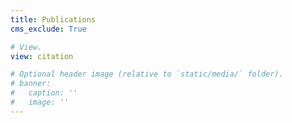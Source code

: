 ```yaml
---
title: Publications
cms_exclude: True

# View.
view: citation

# Optional header image (relative to `static/media/` folder).
# banner:
#   caption: ''
#   image: ''
---
```


